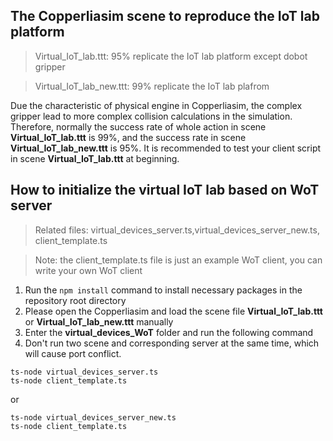 ## The Copperliasim scene to reproduce the IoT lab platform

>Virtual_IoT_lab.ttt: 95% replicate the IoT lab platform except dobot gripper


>Virtual_IoT_lab_new.ttt: 99% replicate the IoT lab plafrom


Due the characteristic of physical engine in Copperliasim, the complex gripper lead to more complex collision calculations in the simulation. Therefore,  normally the success rate of whole action in scene **Virtual_IoT_lab.ttt** is 99%, and the success rate in scene **Virtual_IoT_lab_new.ttt** is 95%. It is recommended to test your client script in scene  **Virtual_IoT_lab.ttt** at beginning. 

## How to initialize the virtual IoT lab based on WoT server

>Related files: virtual_devices_server.ts,virtual_devices_server_new.ts, client_template.ts

>Note: the client_template.ts file is just an example WoT client, you can write your own WoT client

1. Run the ```npm install``` command to install necessary packages in the repository root directory
2. Please open the Copperliasim and load the scene file **Virtual_IoT_lab.ttt** or **Virtual_IoT_lab_new.ttt** manually
3. Enter the **virtual_devices_WoT** folder and run the following command
4. Don't run two scene and corresponding server at the same time, which will cause port conflict.

```
ts-node virtual_devices_server.ts
ts-node client_template.ts
```

or

```
ts-node virtual_devices_server_new.ts
ts-node client_template.ts
```

